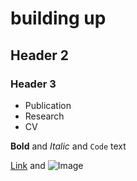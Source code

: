 
# building up
## Header 2
### Header 3

- Publication
- Research
- CV

**Bold** and _Italic_ and `Code` text

[Link](url) and ![Image](src)
